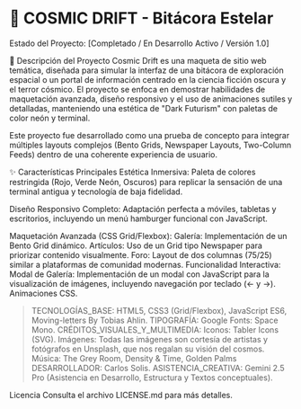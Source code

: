 # 🌌 COSMIC DRIFT - Bitácora Estelar
Estado del Proyecto: [Completado / En Desarrollo Activo / Versión 1.0]

📝 Descripción del Proyecto
Cosmic Drift es una maqueta de sitio web temática, diseñada para simular la interfaz de una bitácora de exploración espacial o un portal de información centrado en la ciencia ficción oscura y el terror cósmico. El proyecto se enfoca en demostrar habilidades de maquetación avanzada, diseño responsivo y el uso de animaciones sutiles y detalladas, manteniendo una estética de "Dark Futurism" con paletas de color neón y terminal.

Este proyecto fue desarrollado como una prueba de concepto para integrar múltiples layouts complejos (Bento Grids, Newspaper Layouts, Two-Column Feeds) dentro de una coherente experiencia de usuario.

✨ Características Principales
Estética Inmersiva: Paleta de colores restringida (Rojo, Verde Neón, Oscuros) para replicar la sensación de una terminal antigua y tecnología de baja fidelidad.

Diseño Responsivo Completo: Adaptación perfecta a móviles, tabletas y escritorios, incluyendo un menú hamburger funcional con JavaScript.

Maquetación Avanzada (CSS Grid/Flexbox):
Galería: Implementación de un Bento Grid dinámico.
Artículos: Uso de un Grid tipo Newspaper para priorizar contenido visualmente.
Foro: Layout de dos columnas (75/25) similar a plataformas de comunidad modernas.
Funcionalidad Interactiva:
Modal de Galería: Implementación de un modal con JavaScript para la visualización de imágenes, incluyendo navegación por teclado (← y →).
Animaciones CSS.

> TECNOLOGÍAS_BASE: HTML5, CSS3 (Grid/Flexbox), JavaScript ES6, Moving-letters By Tobias Ahlin.
> TIPOGRAFÍA: Google Fonts: Space Mono.
> CRÉDITOS_VISUALES_Y_MULTIMEDIA: Iconos: Tabler Icons (SVG). Imágenes: Todas las imágenes son cortesía de artistas y fotógrafos en Unsplash, que nos regalan su visión del cosmos. Música: The Grey Room, Density & Time, Golden Palms
> DESARROLLADOR: Carlos Solis.
> ASISTENCIA_CREATIVA: Gemini 2.5 Pro (Asistencia en Desarrollo, Estructura y Textos conceptuales).


Licencia
Consulta el archivo LICENSE.md para más detalles.
